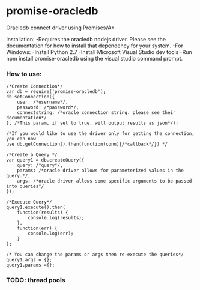 # promise-oracledb
Oracledb connect driver using Promises/A+

Installation:
	-Requires the oracledb nodejs driver. Please see the documentation for how to install that dependency for your system.
	-For Windows:
	-Install Python 2.7
	-Install Microsoft Visual Studio dev tools
	-Run npm install promise-oracledb using the visual studio command prompt.

### How to use:

	/*Create Connection*/
	var db = require('promise-oracledb');
	db.setConnection({
		user: /*username*/,
		password: /*password*/,
		connectstring: /*oracle connection string. please see their documentation*/
	}, /*This param, if set to true, will output results as json*/);

	/*If you would like to use the driver only for getting the connection, you can now
	use db.getConnection().then(function(conn){/*callback*/}) */

	/*Create a Query */
	var query1 = db.createQuery({
		query: /*query*/,
		params: /*oracle driver allows for parameterized values in the query.*/,
		args: /*oracle driver allows some specific arguments to be passed into queries*/
	});

	/*Execute Query*/
	query1.execute().then(
		function(results) {
			console.log(results);
		},
		function(err) {
			console.log(err);
		}
	);

	/* You can change the params or args then re-execute the queries*/
	query1.args = {};
	query1.params ={};

### TODO: thread pools
